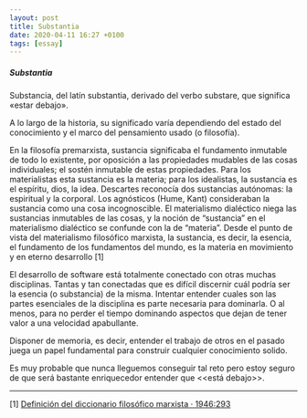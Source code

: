 ```yaml
---
layout: post
title: Substantia 
date: 2020-04-11 16:27 +0100
tags: [essay]
---
```

##### Substantia 

Substancia, del latín substantia, derivado del verbo substare, que significa «estar debajo».

A lo largo de la historia, su significado varía dependiendo del estado del conocimiento y el marco del pensamiento usado (o filosofía).

En la filosofía premarxista, sustancia significaba el fundamento inmutable de todo lo existente, por oposición a las propiedades mudables de las cosas individuales; el sostén inmutable de estas propiedades. Para los materialistas esta sustancia es la materia; para los idealistas, la sustancia es el espíritu, dios, la idea. Descartes reconocía dos sustancias autónomas: la espiritual y la corporal. Los agnósticos (Hume, Kant) consideraban la sustancia como una cosa incognoscible. El materialismo dialéctico niega las sustancias inmutables de las cosas, y la noción de “sustancia” en el materialismo dialéctico se confunde con la de “materia”. Desde el punto de vista del materialismo filosófico marxista, la sustancia, es decir, la esencia, el fundamento de los fundamentos del mundo, es la materia en movimiento y en eterno desarrollo [1]

El desarrollo de software está totalmente conectado con otras muchas disciplinas. Tantas y tan conectadas que es difícil discernir cuál podría ser la esencia (o substancia) de la misma. Intentar entender cuales son las partes esenciales de la disciplina es parte necesaria para dominarla. O al menos, para no perder el tiempo dominando aspectos que dejan de tener valor a una velocidad apabullante. 

Disponer de memoria, es decir, entender el trabajo de otros en el pasado juega un papel fundamental para construir cualquier conocimiento solido.

Es muy probable que nunca lleguemos conseguir tal reto pero estoy seguro de que será bastante enriquecedor entender que <<está debajo>>.

---
[1] [Definición del diccionario filosófico marxista · 1946:293](http://www.filosofia.org/enc/ros/su4.htm)
